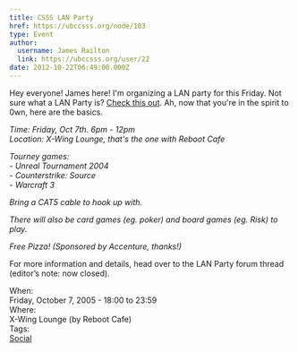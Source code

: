 ```yaml
---
title: CSSS LAN Party 
href: https://ubccsss.org/node/103
type: Event
author:
  username: James Railton
  link: https://ubccsss.org/user/22
date: 2012-10-22T06:49:00.000Z
---
```


<div class="field field-name-body field-type-text-with-summary field-label-hidden"><div class="field-items"><div class="field-item even"><p>Hey everyone! James here! I&apos;m organizing a LAN party for this Friday. Not sure what a LAN Party is? <a href="http://www.lanparty.com/theguide/gettingstarted.shtm">Check this out</a>. Ah, now that you&apos;re in the spirit to 0wn, here are the basics.</p>
<p><cite>Time: Friday, Oct 7th. 6pm - 12pm<br>
Location: X-Wing Lounge, that&apos;s the one with Reboot Cafe</cite></p>
<p><cite>Tourney games:<br>
- Unreal Tournament 2004<br>
- Counterstrike: Source<br>
- Warcraft 3</cite></p>
<p><cite>Bring a CAT5 cable to hook up with.</cite></p>
<p><cite>There will also be card games (eg. poker) and board games (eg. Risk) to play.</cite></p>
<p><cite>Free Pizza! (Sponsored by Accenture, thanks!)</cite></p>
<p>For more information and details, head over to the LAN Party forum thread (editor&#x2019;s note: now closed).</p>
</div></div></div><div class="field field-name-field-dates field-type-datetime field-label-above"><div class="field-label">When:&#xA0;</div><div class="field-items"><div class="field-item even"><span class="date-display-single">Friday, October 7, 2005 - <span class="date-display-range"><span class="date-display-start">18:00</span> to <span class="date-display-end">23:59</span></span></span></div></div></div><div class="field field-name-field-location field-type-text field-label-above"><div class="field-label">Where:&#xA0;</div><div class="field-items"><div class="field-item even">X-Wing Lounge (by Reboot Cafe)</div></div></div>    <footer>
    <div class="field field-name-field-tags field-type-taxonomy-term-reference field-label-above"><div class="field-label">Tags:&#xA0;</div><div class="field-items"><div class="field-item even"><a href="/social">Social</a></div></div></div>      </footer>